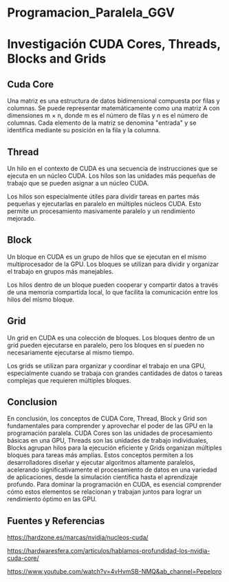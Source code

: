 # Programacion_Paralela_GGV



 # Investigación CUDA Cores, Threads, Blocks and Grids
## Cuda Core
Una matriz es una estructura de datos bidimensional compuesta por filas y columnas. Se puede representar matemáticamente como una matriz A con dimensiones m × n, donde m es el número de filas y n es el número de columnas. Cada elemento de la matriz se denomina "entrada" y se identifica mediante su posición en la fila y la columna.

## Thread
Un hilo en el contexto de CUDA es una secuencia de instrucciones que se ejecuta en un núcleo CUDA. Los hilos son las unidades más pequeñas de trabajo que se pueden asignar a un núcleo CUDA.

Los hilos son especialmente útiles para dividir tareas en partes más pequeñas y ejecutarlas en paralelo en múltiples núcleos CUDA. Esto permite un procesamiento masivamente paralelo y un rendimiento mejorado.


## Block
Un bloque en CUDA es un grupo de hilos que se ejecutan en el mismo multiprocesador de la GPU. Los bloques se utilizan para dividir y organizar el trabajo en grupos más manejables.

Los hilos dentro de un bloque pueden cooperar y compartir datos a través de una memoria compartida local, lo que facilita la comunicación entre los hilos del mismo bloque.


## Grid
Un grid en CUDA es una colección de bloques. Los bloques dentro de un grid pueden ejecutarse en paralelo, pero los bloques en sí pueden no necesariamente ejecutarse al mismo tiempo.

Los grids se utilizan para organizar y coordinar el trabajo en una GPU, especialmente cuando se trabaja con grandes cantidades de datos o tareas complejas que requieren múltiples bloques.



## Conclusion
En conclusión, los conceptos de CUDA Core, Thread, Block y Grid son fundamentales para comprender y aprovechar el poder de las GPU en la programación paralela. CUDA Cores son las unidades de procesamiento básicas en una GPU, Threads son las unidades de trabajo individuales, Blocks agrupan hilos para la ejecución eficiente y Grids organizan múltiples bloques para tareas más amplias. Estos conceptos permiten a los desarrolladores diseñar y ejecutar algoritmos altamente paralelos, acelerando significativamente el procesamiento de datos en una variedad de aplicaciones, desde la simulación científica hasta el aprendizaje profundo. Para dominar la programación en CUDA, es esencial comprender cómo estos elementos se relacionan y trabajan juntos para lograr un rendimiento óptimo en las GPU.

## Fuentes y Referencias

https://hardzone.es/marcas/nvidia/nucleos-cuda/

https://hardwaresfera.com/articulos/hablamos-profundidad-los-nvidia-cuda-core/

https://www.youtube.com/watch?v=4vHvmSB-NMQ&ab_channel=Pepelpro




